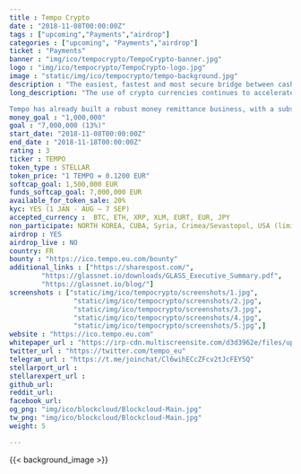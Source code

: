 ```yaml
---
title : Tempo Crypto
date : "2018-11-08T00:00:00Z"
tags : ["upcoming","Payments","airdrop"]
categories : ["upcoming", "Payments","airdrop"]
ticket : "Payments"
banner : "img/ico/tempocrypto/TempoCrypto-banner.jpg"
logo : "img/ico/tempocrypto/TempoCrypto-logo.jpg"
image : "static/img/ico/tempocrypto/tempo-background.jpg"
description : "The easiest, fastest and most secure bridge between cash and crypto!"
long_description: "The use of crypto currencies continues to accelerate. But exchanging crypto for fiat currencies remains difficult, limited and exposed to high volatility. Consequently, crypto currencies are still little used for purchasing goods and services. Tempo solves this. Tempo offers an easy way to get in and out of crypto, making the exchange faster, secure and available wherever you are. Which in turn, makes the the purchase of goods and services using cryptocurrencies easier.

Tempo has already built a robust money remittance business, with a substantial and growing international network of correspondents and agents. In fact, Tempo currently has the largest payment network of any licensed crypto exchange in the world. Tempo also has the only exchange offering both a private and distributed exchange to ensure best pricing, along with the EURT, a stable coin backed by cash on hand."
money_goal : "1,000,000"
goal : "7,000,000 (13%)"
start_date: "2018-11-08T00:00:00Z"
end_date : "2018-11-18T00:00:00Z"
rating : 3
ticker : TEMPO
token_type : STELLAR
token_price: "1 TEMPO = 0.1200 EUR"
softcap_goal: 1,500,000 EUR
funds_softcap_goal: 7,000,000 EUR
available_for_token_sale: 20%
kyc: YES (1 JAN - AUG – 7 SEP)
accepted_currency :  BTC, ETH, XRP, XLM, EURT, EUR, JPY
non_participate: NORTH KOREA, CUBA, Syria, Crimea/Sevastopol, USA (limited)
airdrop : YES
airdrop_live : NO
country: FR
bounty : "https://ico.tempo.eu.com/bounty"
additional_links : ["https://sharespost.com/",
        "https://glassnet.io/downloads/GLASS_Executive_Summary.pdf",
        "https://glassnet.io/blog/"]
screenshots : ["static/img/ico/tempocrypto/screenshots/1.jpg",
                "static/img/ico/tempocrypto/screenshots/2.jpg",
                "static/img/ico/tempocrypto/screenshots/3.jpg",
                "static/img/ico/tempocrypto/screenshots/4.jpg",
                "static/img/ico/tempocrypto/screenshots/5.jpg",]
website : "https://ico.tempo.eu.com"
whitepaper_url : "https://irp-cdn.multiscreensite.com/d3d3962e/files/uploaded/TEMPO-Whitepaper-pre-release-v27.a.pdf.pdf"
twitter_url : "https://twitter.com/tempo_eu"
telegram_url : "https://t.me/joinchat/Cl6wihECcZFcv2tJcFEY5Q"
stellarport_url : 
stellarexpert_url :
github_url:
reddit_url:
facebook_url:
og_png: "img/ico/blockcloud/Blockcloud-Main.jpg"
tw_png: "img/ico/blockcloud/Blockcloud-Main.jpg"
weight: 5

---
```



{{< background_image >}}
